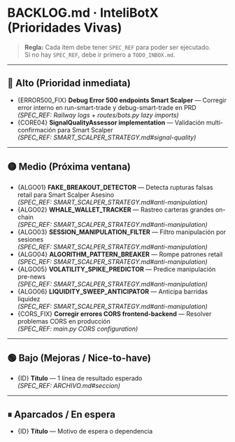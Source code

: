 # BACKLOG.md · InteliBotX (Prioridades Vivas)

> **Regla:** Cada ítem debe tener `SPEC_REF` para poder ser ejecutado.  
> Si no hay `SPEC_REF`, debe ir primero a `TODO_INBOX.md`.

---

## 🔴 Alto (Prioridad inmediata)
- {ERROR500_FIX} **Debug Error 500 endpoints Smart Scalper** — Corregir error interno en run-smart-trade y debug-smart-trade en PRD  
  *(SPEC_REF: Railway logs + routes/bots.py lazy imports)*
- {CORE04} **SignalQualityAssessor implementation** — Validación multi-confirmación para Smart Scalper  
  *(SPEC_REF: SMART_SCALPER_STRATEGY.md#signal-quality)*

---

## 🟡 Medio (Próxima ventana)
- {ALGO01} **FAKE_BREAKOUT_DETECTOR** — Detecta rupturas falsas retail para Smart Scalper Asesino  
  *(SPEC_REF: SMART_SCALPER_STRATEGY.md#anti-manipulation)*
- {ALGO02} **WHALE_WALLET_TRACKER** — Rastreo carteras grandes on-chain  
  *(SPEC_REF: SMART_SCALPER_STRATEGY.md#anti-manipulation)*
- {ALGO03} **SESSION_MANIPULATION_FILTER** — Filtro manipulación por sesiones  
  *(SPEC_REF: SMART_SCALPER_STRATEGY.md#anti-manipulation)*
- {ALGO04} **ALGORITHM_PATTERN_BREAKER** — Rompe patrones retail  
  *(SPEC_REF: SMART_SCALPER_STRATEGY.md#anti-manipulation)*
- {ALGO05} **VOLATILITY_SPIKE_PREDICTOR** — Predice manipulación pre-news  
  *(SPEC_REF: SMART_SCALPER_STRATEGY.md#anti-manipulation)*
- {ALGO06} **LIQUIDITY_SWEEP_ANTICIPATOR** — Anticipa barridas liquidez  
  *(SPEC_REF: SMART_SCALPER_STRATEGY.md#anti-manipulation)*
- {CORS_FIX} **Corregir errores CORS frontend-backend** — Resolver problemas CORS en producción  
  *(SPEC_REF: main.py CORS configuration)*

---

## 🟢 Bajo (Mejoras / Nice-to-have)
- {ID} **Título** — 1 línea de resultado esperado  
  *(SPEC_REF: ARCHIVO.md#seccion)*

---

## ⏸ Aparcados / En espera
- {ID} **Título** — Motivo de espera o dependencia